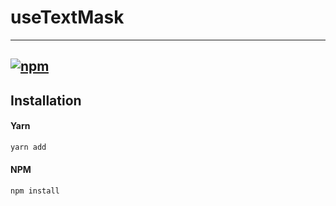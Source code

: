 # useTextMask

-----
[![npm](https://img.shields.io/npm/v/?style=flat)](https://www.npmjs.com/package/)
-----

## Installation

#### Yarn

```bash
yarn add 
```

#### NPM

```bash
npm install 
```
